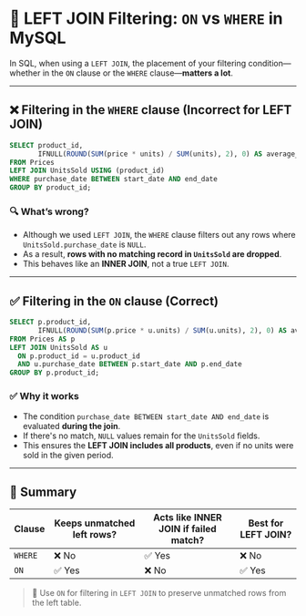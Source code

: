 # 🔀 LEFT JOIN Filtering: `ON` vs `WHERE` in MySQL

In SQL, when using a `LEFT JOIN`, the placement of your filtering condition—whether in the `ON` clause or the `WHERE` clause—**matters a lot**.

---

## ❌ Filtering in the `WHERE` clause (Incorrect for LEFT JOIN)

```sql
SELECT product_id, 
       IFNULL(ROUND(SUM(price * units) / SUM(units), 2), 0) AS average_price
FROM Prices
LEFT JOIN UnitsSold USING (product_id)
WHERE purchase_date BETWEEN start_date AND end_date
GROUP BY product_id;
```

### 🔍 What’s wrong?
- Although we used `LEFT JOIN`, the `WHERE` clause filters out any rows where `UnitsSold.purchase_date` is `NULL`.
- As a result, **rows with no matching record in `UnitsSold` are dropped**.
- This behaves like an **INNER JOIN**, not a true `LEFT JOIN`.

---

## ✅ Filtering in the `ON` clause (Correct)

```sql
SELECT p.product_id,
       IFNULL(ROUND(SUM(p.price * u.units) / SUM(u.units), 2), 0) AS average_price
FROM Prices AS p
LEFT JOIN UnitsSold AS u
  ON p.product_id = u.product_id
  AND u.purchase_date BETWEEN p.start_date AND p.end_date
GROUP BY p.product_id;
```

### ✅ Why it works
- The condition `purchase_date BETWEEN start_date AND end_date` is evaluated **during the join**.
- If there's no match, `NULL` values remain for the `UnitsSold` fields.
- This ensures the **LEFT JOIN includes all products**, even if no units were sold in the given period.

---

## 🧠 Summary

| Clause    | Keeps unmatched left rows? | Acts like INNER JOIN if failed match? | Best for LEFT JOIN? |
|-----------|-----------------------------|----------------------------------------|----------------------|
| `WHERE`   | ❌ No                        | ✅ Yes                                 | ❌ No                |
| `ON`      | ✅ Yes                       | ❌ No                                  | ✅ Yes               |

> 🔑 Use `ON` for filtering in `LEFT JOIN` to preserve unmatched rows from the left table.

